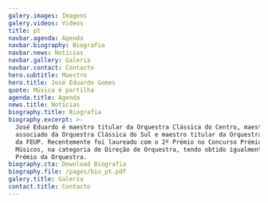 ```yaml
---
galery.images: Imagens
galery.videos: Videos
title: pt
navbar.agenda: Agenda
navbar.biography: Biografia
navbar.news: Notícias
navbar.gallery: Galeria
navbar.contact: Contacto
hero.subtitle: Maestro
hero.title: José Eduardo Gomes
quote: Música é partilha
agenda.title: Agenda
news.title: Notícias
biography.title: Biografia
biography.excerpt: >-
  José Eduardo é maestro titular da Orquestra Clássica do Centro, maestro
  associado da Orquestra Clássica do Sul e maestro titular da Orquestra Clássica
  da FEUP. Recentemente foi laureado com o 2º Prémio no Concurso Prémio Jovens
  Músicos, na categoria de Direção de Orquestra, tendo obtido igualmente o
  Prémio da Orquestra.
biography.cta: Download Biografia
biography.file: /pages/bio_pt.pdf
galery.title: Galeria
contact.title: Contacto
---
```


